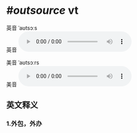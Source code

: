 # ***\#outsource*** vt
英音 ˈaʊtsɔːs  
英音
<audio src="./media/outsource1_AAC.aac" controls="controls"></audio>

美音 ˈaʊtsɔːrs  
美音
<audio src="./media/outsource2_AAC.aac" controls="controls"></audio>



  

英文释义
---
### 1.**外包，外办**  


